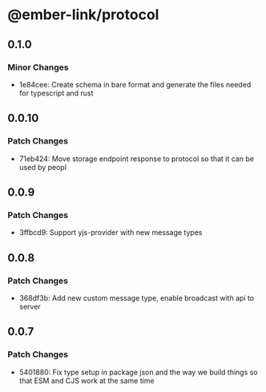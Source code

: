 # @ember-link/protocol

## 0.1.0

### Minor Changes

- 1e84cee: Create schema in bare format and generate the files needed for typescript and rust

## 0.0.10

### Patch Changes

- 71eb424: Move storage endpoint response to protocol so that it can be used by peopl

## 0.0.9

### Patch Changes

- 3ffbcd9: Support yjs-provider with new message types

## 0.0.8

### Patch Changes

- 368df3b: Add new custom message type, enable broadcast with api to server

## 0.0.7

### Patch Changes

- 5401880: Fix type setup in package json and the way we build things so that ESM and CJS work at the same time
